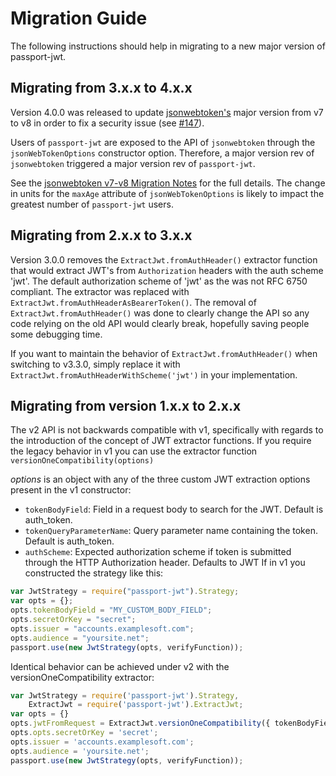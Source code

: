 # Migration Guide

The following instructions should help in migrating to a new major version of
passport-jwt.

## Migrating from 3.x.x to 4.x.x

Version 4.0.0 was released to update [jsonwebtoken's](https://github.com/auth0/node-jsonwebtoken)
major version from v7 to v8 in order to fix a security issue (see
[#147](https://github.com/mikenicholson/passport-jwt/issues/147)).

Users of `passport-jwt` are exposed to the API of `jsonwebtoken` through the `jsonWebTokenOptions`
constructor option. Therefore, a major version rev of `jsonwebtoken` triggered a major version rev
of `passport-jwt`.

See the
[jsonwebtoken v7-v8 Migration Notes](https://github.com/auth0/node-jsonwebtoken/wiki/Migration-Notes:-v7-to-v8)
for the full details. The change in units for the `maxAge` attribute of `jsonWebTokenOptions` is
likely to impact the greatest number of `passport-jwt` users.

## Migrating from 2.x.x to 3.x.x

Version 3.0.0 removes the `ExtractJwt.fromAuthHeader()` extractor function that would extract
JWT's from `Authorization` headers with the auth scheme 'jwt'. The default authorization scheme
of 'jwt' as the was not RFC 6750 compliant. The extractor was replaced with
`ExtractJwt.fromAuthHeaderAsBearerToken()`. The removal of `ExtractJwt.fromAuthHeader()` was done
to clearly change the API so any code relying on the old API would clearly break, hopefully saving
people some debugging time.

If you want to maintain the behavior of `ExtractJwt.fromAuthHeader()` when switching to v3.3.0, simply
replace it with `ExtractJwt.fromAuthHeaderWithScheme('jwt')` in your implementation.

## Migrating from version 1.x.x to 2.x.x

The v2 API is not backwards compatible with v1, specifically with regards to the introduction
of the concept of JWT extractor functions. If you require the legacy behavior in v1 you can use
the extractor function `versionOneCompatibility(options)`

_options_ is an object with any of the three custom JWT extraction options present in the v1
constructor:

-   `tokenBodyField`: Field in a request body to search for the JWT.
    Default is auth_token.
-   `tokenQueryParameterName`: Query parameter name containing the token.
    Default is auth_token.
-   `authScheme`: Expected authorization scheme if token is submitted through
    the HTTP Authorization header. Defaults to JWT
    If in v1 you constructed the strategy like this:

```js
var JwtStrategy = require("passport-jwt").Strategy;
var opts = {};
opts.tokenBodyField = "MY_CUSTOM_BODY_FIELD";
opts.secretOrKey = "secret";
opts.issuer = "accounts.examplesoft.com";
opts.audience = "yoursite.net";
passport.use(new JwtStrategy(opts, verifyFunction));
```

Identical behavior can be achieved under v2 with the versionOneCompatibility extractor:

```js
var JwtStrategy = require('passport-jwt').Strategy,
    ExtractJwt = require('passport-jwt').ExtractJwt;
var opts = {}
opts.jwtFromRequest = ExtractJwt.versionOneCompatibility({ tokenBodyField = 'MY_CUSTOM_BODY_FIELD' });
opts.opts.secretOrKey = 'secret';
opts.issuer = 'accounts.examplesoft.com';
opts.audience = 'yoursite.net';
passport.use(new JwtStrategy(opts, verifyFunction));
```
